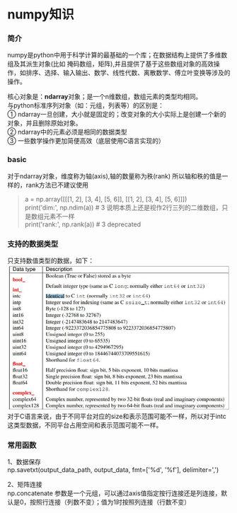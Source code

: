 numpy知识
=====
### 简介 ###

numpy是python中用于科学计算的最基础的一个库；在数据结构上提供了多维数组及其派生对象(比如 掩码数组，矩阵),并且提供了基于这些数组对象的高效操作，如排序、选择、输入输出、数学、线性代数、离散数学、傅立叶变换等涉及的操作。

核心对象是：**ndarray**对象；是一个n维数组，数组元素的类型均相同。<br>
与python标准序列对象（如：元组，列表等）的区别是：<br>
① ndarray一旦创建，大小就是固定的；改变对象的大小实际上是创建一个新的对象，并且删除原始对象。<br>
② ndarray中的元素必须是相同的数据类型<br>
③ 一些数学操作更加简便高效（底层使用C语言实现的）<br>

### basic ###
对于ndarray对象，维度称为轴(axis),轴的数量称为秩(rank) 所以轴和秩的值是一样的，rank方法已不建议使用
> a = np.array(\[\[\[1, 2], \[3, 4], \[5, 6]], \[\[1, 2], \[3, 4\], \[5, 6]]])<br>
    print('dim:', np.ndim(a))  # 3 说明本质上还是视作2行三列的二维数组，只是数组元素不一样<br>
    print('rank:', np.rank(a))  # 3 deprecated<br>

### 支持的数据类型 ###
只支持数值类型的数据，如下：
![numpy数据类型](/docs/python/images/2-1.jpg)<br>
对于C语言来说，由于不同平台对应的size和表示范围可能不一样，所以对于intc这类型数据，不同平台占用空间和表示范围可能不一样。

### 常用函数 ###
1、数据保存<br>
np.savetxt(output_data_path, output_data, fmt=['%d', '%f'], delimiter=',')

2、矩阵连接<br>
np.concatenate  参数是一个元组，可以通过axis值指定按行连接还是列连接，默认是0，按照行连接（列数不变）；值为1时按照列连接（行数不变）
